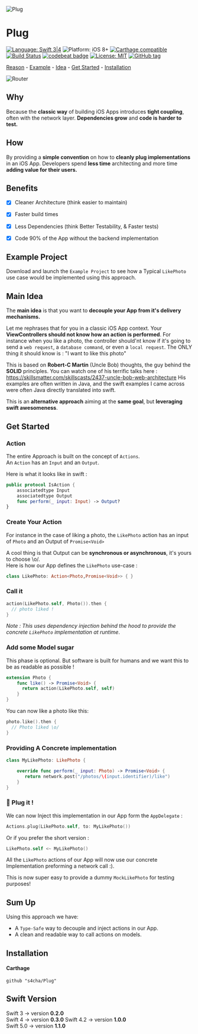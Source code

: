 ![Plug](https://raw.githubusercontent.com/s4cha/Plug/master/banner.png)

# Plug

[![Language: Swift 3|4](https://img.shields.io/badge/language-swift3|4-f48041.svg?style=flat)](https://developer.apple.com/swift)
![Platform: iOS 8+](https://img.shields.io/badge/platform-iOS%208%2B-blue.svg?style=flat)
[![Carthage compatible](https://img.shields.io/badge/Carthage-compatible-4BC51D.svg?style=flat)](https://github.com/Carthage/Carthage)
[![Build Status](https://app.bitrise.io/app/c6d3096518e622f3/status.svg?token=7QmnkUstRGnMqQ-8eT_h3w&branch=master)](https://app.bitrise.io/app/c6d3096518e622f3)
[![codebeat badge](https://codebeat.co/badges/5d4c8283-3b5e-431e-a811-c43ae4f75374)](https://codebeat.co/projects/github-com-s4cha-plug-master)
[![License: MIT](http://img.shields.io/badge/license-MIT-lightgrey.svg?style=flat)](https://github.com/freshOS/Arrow/blob/master/LICENSE)
[![GitHub tag](https://img.shields.io/github/release/s4cha/Plug.svg)]()

[Reason](#why) - [Example](#example-project) -  [Idea](#main-idea) - [Get Started](#get-started) - [Installation](#installation)

![Router](https://raw.githubusercontent.com/s4cha/Plug/master/PlugInfographics.png)

## Why
Because the **classic way** of building iOS Apps introduces **tight coupling**, often with the network layer. **Dependencies grow** and **code is harder to test.**

## How
By providing a **simple convention** on how to **cleanly plug implementations** in an iOS App. Developers spend **less time** architecting and more time **adding value for their users.**


## Benefits
- [x] Cleaner Architecture (think easier to maintain)
- [x] Faster build times
- [x] Less Dependencies (think Better Testability, & Faster tests)
- [x] Code 90% of the App without the backend implementation


## Example Project
Download and launch the `Example Project` to see how a Typical `LikePhoto` use case would be implemented using this approach.


## Main Idea
The **main idea** is that you want to **decouple your App from it's delivery mechanisms.**

Let me rephrases that for you in a classic iOS App context.
Your **ViewControllers should not know how an action is performed**. For instance when you like a photo, the controller should'nt know if it's going to send a `web request`, a `database command`, or even a `local request`.
The ONLY thing it should know is : "I want to like this photo"

This is based on **Robert-C Martin** (Uncle Bob) thoughts, the guy behind the **SOLID** principles. You can watch one of his terrific talks here :
https://skillsmatter.com/skillscasts/2437-uncle-bob-web-architecture
His examples are often written in Java, and the swift examples I came across were often Java directly translated into swift.

This is an **alternative approach** aiming at the **same goal**, but **leveraging swift awesomeness**.



## Get Started

### Action
The entire Approach is built on the concept of `Actions`.  
An `Action` has an `Input` and an `Output`.

Here is what it looks like in swift :
```swift
public protocol IsAction {
    associatedtype Input
    associatedtype Output
    func perform(_ input: Input) -> Output?
}
```

### Create Your Action

For instance in the case of liking a photo, the `LikePhoto` action has an input of `Photo` and an Output of `Promise<Void>`

A cool thing is that Output can be **synchronous or asynchronous**, it's yours to choose \o/.  
Here is how our App defines the `LikePhoto` use-case :
```swift
class LikePhoto: Action<Photo,Promise<Void>> { }
```

### Call it
```swift
action(LikePhoto.self, Photo()).then {
  // photo liked !
}
```
*Note : This uses dependency injection behind the hood to provide the concrete `LikePhoto` implementation at runtime*.

### Add some Model sugar
This phase is optional. But software is built for humans and we want this to be as readable as possible !

```swift
extension Photo {
    func like() -> Promise<Void> {
      return action(LikePhoto.self, self)
    }
}
```
You can now like a photo like this:
```swift
photo.like().then {
  // Photo liked \o/
}
```

### Providing A Concrete implementation
```swift
class MyLikePhoto: LikePhoto {

    override func perform(_ input: Photo) -> Promise<Void> {
       return network.post("/photos/\(input.identifier)/like")
    }
}

```

### 🔌 Plug it !
We can now Inject this implementation in our App form the `AppDelegate` :
```swift        
Actions.plug(LikePhoto.self, to: MyLikePhoto())
```
Or if you prefer the short version :
```swift        
LikePhoto.self <~ MyLikePhoto()
```
All the `LikePhoto` actions of our App will now use our concrete Implementation preforming a network call :).

This is now super easy to provide a dummy `MockLikePhoto` for testing purposes!



## Sum Up
Using this approach we have:

- A `Type-Safe` way to decouple and inject actions in our App.
- A clean and readable way to call actions on models.


## Installation
#### Carthage
```
github "s4cha/Plug"
```

## Swift Version
Swift 3 -> version **0.2.0**  
Swift 4 -> version **0.3.0**
Swift 4.2 -> version **1.0.0**  
Swift 5.0 -> version **1.1.0**

